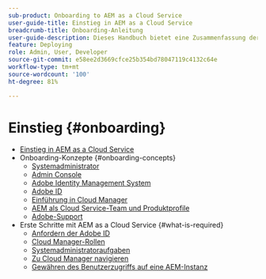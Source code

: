 ```yaml
---
sub-product: Onboarding to AEM as a Cloud Service
user-guide-title: Einstieg in AEM as a Cloud Service
breadcrumb-title: Onboarding-Anleitung
user-guide-description: Dieses Handbuch bietet eine Zusammenfassung der ersten Schritte mit Experience Manager as a Cloud Service, einschließlich der Zugangsmöglichkeiten und wichtiger Informationen zum Datenschutz.
feature: Deploying
role: Admin, User, Developer
source-git-commit: e58ee2d3669cfce25b354bd78047119c4132c64e
workflow-type: tm+mt
source-wordcount: '100'
ht-degree: 81%

---
```



# Einstieg {#onboarding}

+ [Einstieg in AEM as a Cloud Service](/help/onboarding/home.md)
+ Onboarding-Konzepte {#onboarding-concepts}
   + [Systemadministrator](/help/onboarding/learn-concepts/system-administrator.md)
   + [Admin Console](/help/onboarding/learn-concepts/admin-console.md)
   + [Adobe Identity Management System](/help/onboarding/learn-concepts/ims.md)
   + [Adobe ID](/help/onboarding/learn-concepts/adobe-id.md)
   + [Einführung in Cloud Manager](/help/onboarding/learn-concepts/cloud-manager-introduction.md)
   + [AEM als Cloud Service-Team und Produktprofile](/help/onboarding/learn-concepts/aem-cs-team-product-profiles.md)
   + [Adobe-Support](/help/onboarding/learn-concepts/onboarding-help-resources.md)
+ Erste Schritte mit AEM as a Cloud Service {#what-is-required}
   + [Anfordern der Adobe ID](what-is-required/get-your-adobe-id.md)
   + [Cloud Manager-Rollen](what-is-required/user-roles-permissions.md)
   + [Systemadministratoraufgaben](what-is-required/add-users-assign-cm-roles.md)
   + [Zu Cloud Manager navigieren](what-is-required/navigate-to-cloud-manager.md)
   + [Gewähren des Benutzerzugriffs auf eine AEM-Instanz](/help/onboarding/what-is-required/accessing-aem-instance.md)
